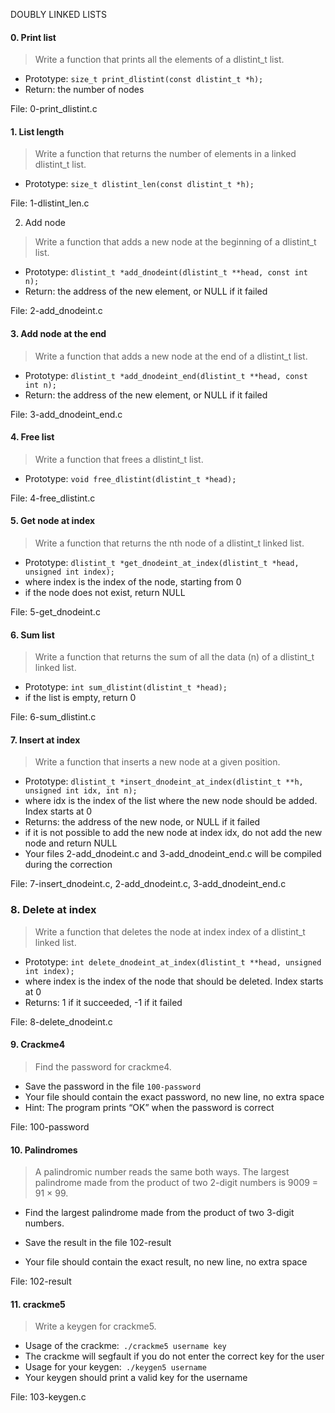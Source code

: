 DOUBLY LINKED LISTS

#### 0. Print list
> Write a function that prints all the elements of a dlistint_t list.

* Prototype: `size_t print_dlistint(const dlistint_t *h);`
* Return: the number of nodes

File: 0-print_dlistint.c
   
#### 1. List length

> Write a function that returns the number of elements in a linked dlistint_t list.

* Prototype: `size_t dlistint_len(const dlistint_t *h);`

File: 1-dlistint_len.c
   
2. Add node

> Write a function that adds a new node at the beginning of a dlistint_t list.

* Prototype: `dlistint_t *add_dnodeint(dlistint_t **head, const int n);`
* Return: the address of the new element, or NULL if it failed

File: 2-add_dnodeint.c
   
#### 3. Add node at the end

> Write a function that adds a new node at the end of a dlistint_t list.

* Prototype: `dlistint_t *add_dnodeint_end(dlistint_t **head, const int n);`
* Return: the address of the new element, or NULL if it failed

File: 3-add_dnodeint_end.c
   
#### 4. Free list

> Write a function that frees a dlistint_t list.

* Prototype: `void free_dlistint(dlistint_t *head);`

File: 4-free_dlistint.c
   
#### 5. Get node at index

> Write a function that returns the nth node of a dlistint_t linked list.

* Prototype: `dlistint_t *get_dnodeint_at_index(dlistint_t *head, unsigned int index);`
* where index is the index of the node, starting from 0
* if the node does not exist, return NULL

File: 5-get_dnodeint.c
   
#### 6. Sum list

> Write a function that returns the sum of all the data (n) of a dlistint_t linked list.

* Prototype: `int sum_dlistint(dlistint_t *head);`
* if the list is empty, return 0

File: 6-sum_dlistint.c
   
#### 7. Insert at index
> Write a function that inserts a new node at a given position.

* Prototype: `dlistint_t *insert_dnodeint_at_index(dlistint_t **h, unsigned int idx, int n);`
* where idx is the index of the list where the new node should be added. Index starts at 0
* Returns: the address of the new node, or NULL if it failed
* if it is not possible to add the new node at index idx, do not add the new node and return NULL
* Your files 2-add_dnodeint.c and 3-add_dnodeint_end.c will be compiled during the correction

File: 7-insert_dnodeint.c, 2-add_dnodeint.c, 3-add_dnodeint_end.c
   
### 8. Delete at index

> Write a function that deletes the node at index index of a dlistint_t linked list.

* Prototype: `int delete_dnodeint_at_index(dlistint_t **head, unsigned int index);`
* where index is the index of the node that should be deleted. Index starts at 0
* Returns: 1 if it succeeded, -1 if it failed

File: 8-delete_dnodeint.c

#### 9. Crackme4

> Find the password for crackme4.

* Save the password in the file `100-password`
* Your file should contain the exact password, no new line, no extra space
* Hint: The program prints “OK” when the password is correct

File: 100-password
   
#### 10. Palindromes

> A palindromic number reads the same both ways. The largest palindrome made from the product of two 2-digit numbers is 9009 = 91 × 99.

* Find the largest palindrome made from the product of two 3-digit numbers.

* Save the result in the file 102-result
* Your file should contain the exact result, no new line, no extra space

File: 102-result
   
#### 11. crackme5

> Write a keygen for crackme5.

* Usage of the crackme:` ./crackme5 username key`
* The crackme will segfault if you do not enter the correct key for the user
* Usage for your keygen:` ./keygen5 username`
* Your keygen should print a valid key for the username

File: 103-keygen.c
